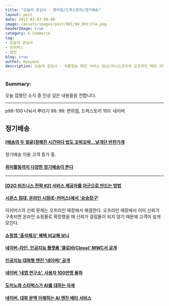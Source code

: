 ```yaml
---
title: "오늘의 관심사 - 편의점/드럭스토어/정기배송"
layout: post
date: 2017-03-03 08:49
image: /assets/images/post/001/04_00title.png
headerImage: true
category: E-Commerce
tag:
- 오늘의 관심사
- 이커머스
- 엄선
blog: true
author: Hyeyeon
description: 오늘의 관심사 - 식품정보 확인 서비스 엄선/이니스프리의 오프라인 매장 과부하
---
```


### Summary:

오늘 접했던 소식 중 인상 깊은 내용들을 전합니다.

---


p98-100 나눠서 뿌리기
98:
99: 편의점, 드럭스토어
100: 네이버


## 정기배송

#### [[배송의 두 얼굴]정해진 시간마다 밥도 꼬박꼬박…날개단 반찬가게](http://view.asiae.co.kr/news/view.htm?idxno=2017022617022635303)

정기배송 이용 고객 증가 중.



#### [취미활동까지 다양한 정기배송이 뜬다](http://www.daejonilbo.com/news/newsitem.asp?pk_no=1253916)

---







#### [[O2O 비즈니스 전략 #2] 서비스 제공자를 아군으로 만드는 방법](http://platum.kr/archives/76796)

#### [시몬스 침대, 온라인 시장(E-커머스)에서 '승승장구'](http://www.cctvnews.co.kr/news/articleView.html?idxno=67173)

이커머스의 신뢰 문제는 오프라인 매장에서 해결한다. 오프라인 매장에서 이미 신뢰가 구축되면 온라인 쇼핑몰로 확장했을 때 신뢰가 걸림돌이 되지 않기 때문에 고객이 쉽게 모인다.

#### [쇼핑앱 '출석체크' 혜택 비교해 보니](http://www.zdnet.co.kr/news/news_view.asp?artice_id=20170302105719)






#### [네이버-라인, 인공지능 플랫폼 ‘클로바(Clova)’ MWC서 공개](http://platum.kr/archives/76837)

#### [인공지능 대화형 엔진 ‘네이버i’ 공개](http://www.venturesquare.net/744254)

#### [네이버 ‘네앱 연구소’, 사용자 100만명 돌파](http://www.zdnet.co.kr/news/news_view.asp?artice_id=20170303172500)

#### [도미노와 스타벅스가 AI를 대하는 자세](http://www.zdnet.co.kr/news/news_view.asp?artice_id=20170303165638)

#### [네이버, 대화 문맥 이해하는 AI 엔진 베타 서비스](http://www.zdnet.co.kr/news/news_view.asp?artice_id=20170303104205)
